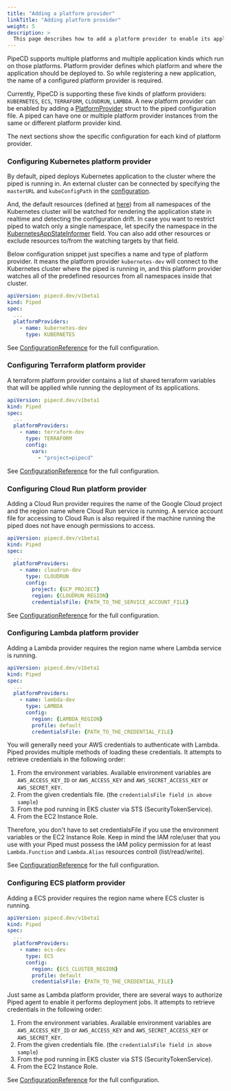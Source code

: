 ```yaml
---
title: "Adding a platform provider"
linkTitle: "Adding platform provider"
weight: 5
description: >
  This page describes how to add a platform provider to enable its applications.
---
```


PipeCD supports multiple platforms and multiple application kinds which run on those platforms.
Platform provider defines which platform and where the application should be deployed to.
So while registering a new application, the name of a configured platform provider is required.

Currently, PipeCD is supporting these five kinds of platform providers: `KUBERNETES`, `ECS`, `TERRAFORM`, `CLOUDRUN`, `LAMBDA`.
A new platform provider can be enabled by adding a [PlatformProvider](/docs/operator-manual/piped/configuration-reference/#platformprovider) struct to the piped configuration file.
A piped can have one or multiple platform provider instances from the same or different platform provider kind.

The next sections show the specific configuration for each kind of platform provider.

### Configuring Kubernetes platform provider

By default, piped deploys Kubernetes application to the cluster where the piped is running in. An external cluster can be connected by specifying the `masterURL` and `kubeConfigPath` in the [configuration](/docs/operator-manual/piped/configuration-reference/#platformproviderkubernetesconfig).

And, the default resources (defined at [here](https://github.com/pipe-cd/pipecd/blob/master/pkg/app/piped/cloudprovider/kubernetes/resourcekey.go#L24-L74)) from all namespaces of the Kubernetes cluster will be watched for rendering the application state in realtime and detecting the configuration drift. In case you want to restrict piped to watch only a single namespace, let specify the namespace in the [KubernetesAppStateInformer](/docs/operator-manual/piped/configuration-reference/#kubernetesappstateinformer) field. You can also add other resources or exclude resources to/from the watching targets by that field.

Below configuration snippet just specifies a name and type of platform provider. It means the platform provider `kubernetes-dev` will connect to the Kubernetes cluster where the piped is running in, and this platform provider watches all of the predefined resources from all namespaces inside that cluster.

``` yaml
apiVersion: pipecd.dev/v1beta1
kind: Piped
spec:
  ...
  platformProviders:
    - name: kubernetes-dev
      type: KUBERNETES
```

See [ConfigurationReference](/docs/operator-manual/piped/configuration-reference/#platformproviderkubernetesconfig) for the full configuration.

### Configuring Terraform platform provider

A terraform platform provider contains a list of shared terraform variables that will be applied while running the deployment of its applications.

``` yaml
apiVersion: pipecd.dev/v1beta1
kind: Piped
spec:
  ...
  platformProviders:
    - name: terraform-dev
      type: TERRAFORM
      config:
        vars:
          - "project=pipecd"
```

See [ConfigurationReference](/docs/operator-manual/piped/configuration-reference/#platformproviderterraformconfig) for the full configuration.

### Configuring Cloud Run platform provider

Adding a Cloud Run provider requires the name of the Google Cloud project and the region name where Cloud Run service is running. A service account file for accessing to Cloud Run is also required if the machine running the piped does not have enough permissions to access.

``` yaml
apiVersion: pipecd.dev/v1beta1
kind: Piped
spec:
  ...
  platformProviders:
    - name: cloudrun-dev
      type: CLOUDRUN
      config:
        project: {GCP_PROJECT}
        region: {CLOUDRUN_REGION}
        credentialsFile: {PATH_TO_THE_SERVICE_ACCOUNT_FILE}
```

See [ConfigurationReference](/docs/operator-manual/piped/configuration-reference/#platformprovidercloudrunconfig) for the full configuration.

### Configuring Lambda platform provider

Adding a Lambda provider requires the region name where Lambda service is running.

```yaml
apiVersion: pipecd.dev/v1beta1
kind: Piped
spec:
  ...
  platformProviders:
    - name: lambda-dev
      type: LAMBDA
      config:
        region: {LAMBDA_REGION}
        profile: default
        credentialsFile: {PATH_TO_THE_CREDENTIAL_FILE}
```

You will generally need your AWS credentials to authenticate with Lambda. Piped provides multiple methods of loading these credentials.
It attempts to retrieve credentials in the following order:
1. From the environment variables. Available environment variables are `AWS_ACCESS_KEY_ID` or `AWS_ACCESS_KEY` and `AWS_SECRET_ACCESS_KEY` or `AWS_SECRET_KEY`.
2. From the given credentials file. (the `credentialsFile field in above sample`)
3. From the pod running in EKS cluster via STS (SecurityTokenService).
4. From the EC2 Instance Role.

Therefore, you don't have to set credentialsFile if you use the environment variables or the EC2 Instance Role. Keep in mind the IAM role/user that you use with your Piped must possess the IAM policy permission for at least `Lambda.Function` and `Lambda.Alias` resources controll (list/read/write).

See [ConfigurationReference](/docs/operator-manual/piped/configuration-reference/#platformproviderlambdaconfig) for the full configuration.

### Configuring ECS platform provider

Adding a ECS provider requires the region name where ECS cluster is running.

```yaml
apiVersion: pipecd.dev/v1beta1
kind: Piped
spec:
  ...
  platformProviders:
    - name: ecs-dev
      type: ECS
      config:
        region: {ECS_CLUSTER_REGION}
        profile: default
        credentialsFile: {PATH_TO_THE_CREDENTIAL_FILE}
```

Just same as Lambda platform provider, there are several ways to authorize Piped agent to enable it performs deployment jobs.
It attempts to retrieve credentials in the following order:
1. From the environment variables. Available environment variables are `AWS_ACCESS_KEY_ID` or `AWS_ACCESS_KEY` and `AWS_SECRET_ACCESS_KEY` or `AWS_SECRET_KEY`.
2. From the given credentials file. (the `credentialsFile field in above sample`)
3. From the pod running in EKS cluster via STS (SecurityTokenService).
4. From the EC2 Instance Role.

See [ConfigurationReference](/docs/operator-manual/piped/configuration-reference/#platformproviderecsconfig) for the full configuration.
